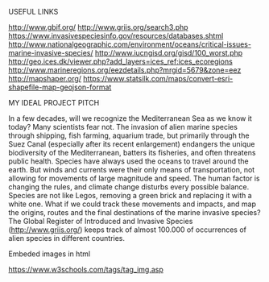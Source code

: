 USEFUL LINKS

http://www.gbif.org/
http://www.griis.org/search3.php
https://www.invasivespeciesinfo.gov/resources/databases.shtml
http://www.nationalgeographic.com/environment/oceans/critical-issues-marine-invasive-species/
http://www.iucngisd.org/gisd/100_worst.php
http://geo.ices.dk/viewer.php?add_layers=ices_ref:ices_ecoregions
http://www.marineregions.org/eezdetails.php?mrgid=5679&zone=eez
http://mapshaper.org/
https://www.statsilk.com/maps/convert-esri-shapefile-map-geojson-format


MY IDEAL PROJECT PITCH

In a few decades, will we recognize the Mediterranean Sea as we know it today? Many scientists fear not. The invasion of alien marine species through shipping, fish farming, aquarium trade, but primarily through the Suez Canal (especially after its recent enlargement) endangers the unique biodiversity of the Mediterranean, batters its fisheries, and often threatens public health.
Species have always used the oceans to travel around the earth. But winds and currents were their only means of transportation, not allowing for movements of large magnitude and speed. The human factor is changing the rules, and climate change disturbs every possible balance. Species are not like Legos, removing a green brick and replacing it with a white one.
What if we could track these movements and impacts, and map the origins, routes and the final destinations of the marine invasive species? The Global Register of Introduced and Invasive Species (http://www.griis.org/) keeps track of almost 100.000 of occurrences of alien species in different countries. 

Embeded images in html

https://www.w3schools.com/tags/tag_img.asp